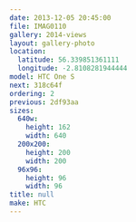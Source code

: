 ```yaml
---
date: 2013-12-05 20:45:00
file: IMAG0110
gallery: 2014-views
layout: gallery-photo
location:
  latitude: 56.339851361111
  longitude: -2.8108281944444
model: HTC One S
next: 318c64f
ordering: 2
previous: 2df93aa
sizes:
  640w:
    height: 162
    width: 640
  200x200:
    height: 200
    width: 200
  96x96:
    height: 96
    width: 96
title: null
make: HTC
---
```

